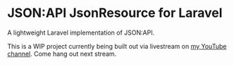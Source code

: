 # JSON:API JsonResource for Laravel

A lightweight Laravel implementation of JSON:API.

This is a WIP project currently being built out via livestream on [my YouTube channel](https://www.youtube.com/channel/UCXukwzJwxZG0NOtLhCBdEsQ). Come hang out next stream.
